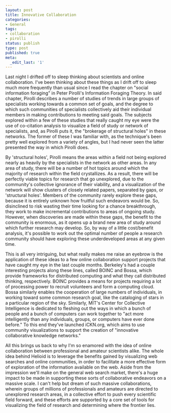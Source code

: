 ```yaml
---
layout: post
title: Innovative Collaboration
categories:
- General
tags:
- collaboration
- pirolli
status: publish
type: post
published: true
meta:
  _edit_last: '1'
---
```

Last night I drifted off to sleep thinking about scientists and online collaboration.  I've been thinking about these things as I drift off to sleep much more frequently than usual since I read the chapter on "social information foraging" in Peter Pirolli's Information Foraging Theory.  In said chapter, Pirolli describes a number of studies of trends in large groups of specialists working towards a common set of goals, and the degree to which such communities of specialists collectively aid their individual members in making contributions to meeting said goals.  The subjects explored within a few of these studies that really caught my eye were the use of co-citation analysis to visualize a field of study or network of specialists, and, as Pirolli puts it, the "brokerage of structural holes" in these networks.  The former of these I was familiar with, as the technique's been pretty well explored from a variety of angles, but I had never seen the latter presented the way in which Pirolli does.  

By 'structural holes', Pirolli means the areas within a field not being explored nearly as heavily by the specialists in the network as other areas.  In any area of study, there will be a number of hot topics around which the majority of research within the field crystallizes.  As a result, there will be perfectly viable topics for research that go unexplored, due to the community's collective ignorance of their viability, and a visualization of the network will show clusters of closely related papers, separated by gaps, or 'structural holes'.  Members of the community rarely explore these gaps, because it is entirely unknown how fruitful such endeavors would be.  So, disinclined to risk wasting their time looking for a chance breakthrough, they work to make incremental contributions to areas of ongoing study.  However, when discoveries are made within these gaps, the benefit to the community is enormous, as it opens up a brand new area of study around which further research may develop.  So, by way of a little cost/benefit analysis, it's possible to work out the optimal number of people a research community should have exploring these underdeveloped areas at any given time.

This is all very intriguing, but what really makes me raise an eyebrow is the application of these ideas to a few online collaboration support projects that have caught my eye in the last couple months.  Berkeley's had a couple interesting projects along these lines, called BOINC and Bossa, which provide frameworks for distributed computing and what they call distributed thinking, respectively.  BOINC provides a means for projects requiring a lot of processing power to recruit volunteers and form a computing cloud.  Bossa similarly enables the cooperation of large numbers of individuals, in working toward some common research goal, like the cataloging of stars in a particular region of the sky.  Similarly, MIT's Center for Collective Intelligence is dedicated to fleshing out the ways in which a bunch of people and a bunch of computers can work together to "act more intelligently than any individuals, groups, or computers have ever done before."  To this end they've launched iCKN.org, which aims to use community visualizations to support the creation of "innovative collaborative knowledge networks."

All this brings us back to why I'm so enamored with the idea of online collaboration between professional and amateur scientists alike.  The whole idea behind Helioid is to leverage the benefits gained by visualizing web searches and online communities, in order to facilitate a more effective form of exploration of the information available on the web.  Aside from the impression we'll make on the general web search market, there's a huge impact to be made in supporting these sorts of collaborative endeavors on a massive scale.  I can't help but dream of such massive collaborations, wherein groups of millions of professionals and amateurs are directed to unexplored research areas, in a collective effort to push every scientific field forward, and these efforts are supported by a core set of tools for visualizing the field of research and determining where the frontier lies.
